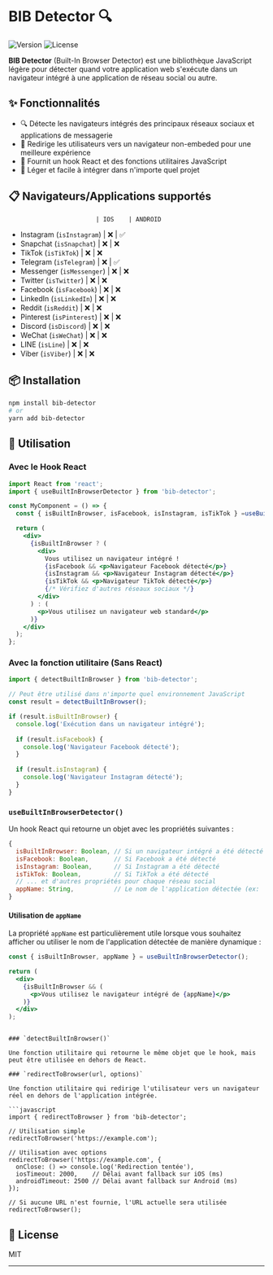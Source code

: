 # BIB Detector 🔍

![Version](https://img.shields.io/badge/version-1.2.0-brightgreen)
![License](https://img.shields.io/badge/license-MIT-blue)

**BIB Detector** (Built-In Browser Detector) est une bibliothèque JavaScript légère pour détecter quand votre application web s'exécute dans un navigateur intégré à une application de réseau social ou autre.

## ✨ Fonctionnalités

- 🔍 Détecte les navigateurs intégrés des principaux réseaux sociaux et applications de messagerie
- 🔄 Redirige les utilisateurs vers un navigateur non-embeded pour une meilleure expérience
- 🧩 Fournit un hook React et des fonctions utilitaires JavaScript
- 📱 Léger et facile à intégrer dans n'importe quel projet

## 📋 Navigateurs/Applications supportés

                            | IOS    | ANDROID
- Instagram (`isInstagram`) | ❌     | ✅
- Snapchat (`isSnapchat`)   | ❌     | ❌
- TikTok (`isTikTok`)       | ❌     | ❌
- Telegram (`isTelegram`)   | ❌     | ✅
- Messenger (`isMessenger`) | ❌     | ❌
- Twitter (`isTwitter`)     | ❌     | ❌
- Facebook (`isFacebook`)   | ❌     | ❌
- LinkedIn (`isLinkedIn`)   | ❌     | ❌
- Reddit (`isReddit`)       | ❌     | ❌
- Pinterest (`isPinterest`) | ❌     | ❌
- Discord (`isDiscord`)     | ❌     | ❌
- WeChat (`isWeChat`)       | ❌     | ❌
- LINE (`isLine`)           | ❌     | ❌
- Viber (`isViber`)         | ❌     | ❌

## 📦 Installation

```bash
npm install bib-detector
# or
yarn add bib-detector
```

## 💪 Utilisation

### Avec le Hook React

```jsx
import React from 'react';
import { useBuiltInBrowserDetector } from 'bib-detector';

const MyComponent = () => {
  const { isBuiltInBrowser, isFacebook, isInstagram, isTikTok } =useBuiltInBrowserDetector();

  return (
    <div>
      {isBuiltInBrowser ? (
        <div>
          Vous utilisez un navigateur intégré !
          {isFacebook && <p>Navigateur Facebook détecté</p>}
          {isInstagram && <p>Navigateur Instagram détecté</p>}
          {isTikTok && <p>Navigateur TikTok détecté</p>}
          {/* Vérifiez d'autres réseaux sociaux */}
        </div>
      ) : (
        <p>Vous utilisez un navigateur web standard</p>
      )}
    </div>
  );
};
```

### Avec la fonction utilitaire (Sans React)

```js
import { detectBuiltInBrowser } from 'bib-detector';

// Peut être utilisé dans n'importe quel environnement JavaScript
const result = detectBuiltInBrowser();

if (result.isBuiltInBrowser) {
  console.log('Exécution dans un navigateur intégré');
  
  if (result.isFacebook) {
    console.log('Navigateur Facebook détecté');
  }
  
  if (result.isInstagram) {
    console.log('Navigateur Instagram détecté');
  }
}
```

### `useBuiltInBrowserDetector()`

Un hook React qui retourne un objet avec les propriétés suivantes :

```javascript
{
  isBuiltInBrowser: Boolean, // Si un navigateur intégré a été détecté
  isFacebook: Boolean,       // Si Facebook a été détecté
  isInstagram: Boolean,      // Si Instagram a été détecté
  isTikTok: Boolean,         // Si TikTok a été détecté
  // ... et d'autres propriétés pour chaque réseau social
  appName: String,           // Le nom de l'application détectée (ex: 'Facebook', 'Instagram', etc.)
}
```

#### Utilisation de `appName`

La propriété `appName` est particulièrement utile lorsque vous souhaitez afficher ou utiliser le nom de l'application détectée de manière dynamique :

```jsx
const { isBuiltInBrowser, appName } = useBuiltInBrowserDetector();

return (
  <div>
    {isBuiltInBrowser && (
      <p>Vous utilisez le navigateur intégré de {appName}</p>
    )}
  </div>
);
```
```

### `detectBuiltInBrowser()`

Une fonction utilitaire qui retourne le même objet que le hook, mais peut être utilisée en dehors de React.

### `redirectToBrowser(url, options)`

Une fonction utilitaire qui redirige l'utilisateur vers un navigateur réel en dehors de l'application intégrée.

```javascript
import { redirectToBrowser } from 'bib-detector';

// Utilisation simple
redirectToBrowser('https://example.com');

// Utilisation avec options
redirectToBrowser('https://example.com', {
  onClose: () => console.log('Redirection tentée'),
  iosTimeout: 2000,    // Délai avant fallback sur iOS (ms)
  androidTimeout: 2500 // Délai avant fallback sur Android (ms)
});

// Si aucune URL n'est fournie, l'URL actuelle sera utilisée
redirectToBrowser();
```

## 📄 License

MIT

---